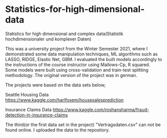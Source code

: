 # Statistics-for-high-dimensional-data
Statistics for high dimensional and complex data(Statistik hochdimensionaler und komplexer Daten)

This was a university project from the Winter Semester 2021, where I demonstrated some data manipulation techniques, ML algorithms such as LASSO, RIDGE, Elastic Net, GBM. I evaluated the built models accordingly to the instructions of the course instructor using Mallows-Cp, R squared. Some models were built using cross-validation and train-test splitting methodology. The original version of the project was in german.

The projects were based on the data sets below;

Seattle Housing Data
https://www.kaggle.com/harlfoxem/housesalesprediction

Insurance Claims Data
https://www.kaggle.com/roshansharma/fraud-detection-in-insurance-claims

The third(or the first data set in the project) "Vertragsdaten.csv" can not be found online. I uploaded the data to the repository.
